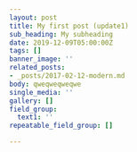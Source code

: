 ```yaml
---
layout: post
title: My first post (update1)
sub_heading: My subheading
date: 2019-12-09T05:00:00Z
tags: []
banner_image: ''
related_posts:
- _posts/2017-02-12-modern.md
body: qweqweqweqwe
single_media: ''
gallery: []
field_group:
  text1: ''
repeatable_field_group: []

---
```

